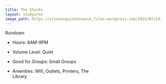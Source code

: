 ```yaml
---
title: The Stacks
layout: studyarea
image_path: https://crimsonquintessence.files.wordpress.com/2015/07/242478693_5256b5a987.jpg?w=1024
---
```


  <div class="card" style="width: 18rem;">
  <div class="card-header text-center">
    Rundown
  </div>
  <ul class="list-group list-group-flush">
    <li class="list-group-item"><p class="text-center">Hours: 8AM-9PM</p></li>
    <li class="list-group-item"><p class="text-center">Volume Level: Quiet</p></li>
      <li class="list-group-item"><p class="text-center">Good for Groups: Small Groups</p></li>
      <li class="list-group-item"><p class="text-center">Amenities: Wifi, Outlets, Printers, The Library</p></li>
  </ul>
</div>



